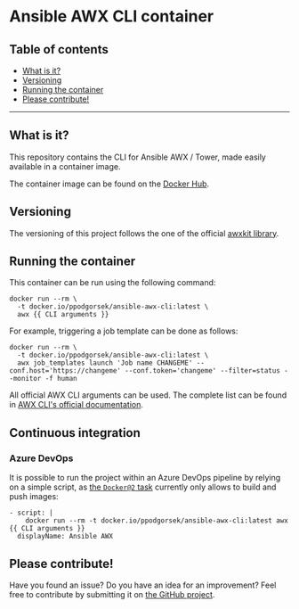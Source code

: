 # Ansible AWX CLI container

## Table of contents

- [What is it?](#what-is-it)
- [Versioning](#versioning)
- [Running the container](#running-the-container)
- [Please contribute!](#please-contribute)

---

<a name="what-is-it"></a>

## What is it?

This repository contains the CLI for Ansible AWX / Tower, made easily available in a container image.

The container image can be found on the [Docker Hub](https://hub.docker.com/r/ppodgorsek/ansible-awx-cli).

<a name="versioning"></a>

## Versioning

The versioning of this project follows the one of the official [awxkit library](https://pypi.org/project/awxkit/).

<a name="running-the-container"></a>

## Running the container

This container can be run using the following command:

    docker run --rm \
      -t docker.io/ppodgorsek/ansible-awx-cli:latest \
      awx {{ CLI arguments }}

For example, triggering a job template can be done as follows:

    docker run --rm \
      -t docker.io/ppodgorsek/ansible-awx-cli:latest \
      awx job_templates launch 'Job name CHANGEME' --conf.host='https://changeme' --conf.token='changeme' --filter=status --monitor -f human

All official AWX CLI arguments can be used. The complete list can be found in [AWX CLI's official documentation](https://docs.ansible.com/ansible-tower/latest/html/towercli/reference.html).

## Continuous integration

### Azure DevOps

It is possible to run the project within an Azure DevOps pipeline by relying on a simple script, as [the `Docker@2` task](https://learn.microsoft.com/en-us/azure/devops/pipelines/tasks/reference/docker-v2) currently only allows to build and push images:

    - script: |
        docker run --rm -t docker.io/ppodgorsek/ansible-awx-cli:latest awx {{ CLI arguments }}
      displayName: Ansible AWX

<a name="please-contribute"></a>

## Please contribute!

Have you found an issue? Do you have an idea for an improvement? Feel free to contribute by submitting it on [the GitHub project](https://github.com/ppodgorsek/ansible-awx-cli/issues).
